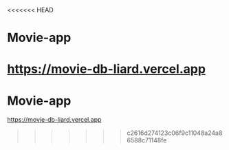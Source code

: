 <<<<<<< HEAD
# Movie-app

https://movie-db-liard.vercel.app
=======
# Movie-app

https://movie-db-liard.vercel.app
>>>>>>> c2616d274123c06f9c11048a24a86588c71148fe
